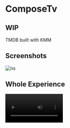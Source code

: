 # ComposeTv

## WIP 
TMDB built with KMM

## Screenshots
![ns](https://github.com/UmairKhalid786/ComposeTv/assets/21205138/7f2d9334-e1f8-475f-a955-91c60d6f8a7a)
 
## Whole Experience
<video src='https://user-images.githubusercontent.com/21205138/227805240-fe0576b8-bdbe-40c9-a623-5a47ce8b420d.mp4' width=180/>

